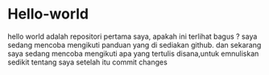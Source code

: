 # Hello-world
hello world adalah repositori pertama saya, apakah ini terlihat bagus ?
saya sedang mencoba mengikuti panduan yang di sediakan github.
dan sekarang saya sedang mencoba mengikuti apa yang tertulis disana,untuk emnuliskan sedikit tentang saya 
setelah itu commit changes
